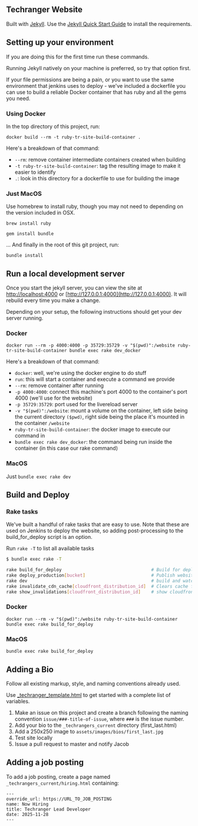 ## Techranger Website

Built with [Jekyll](https://jekyllrb.com/).  Use the [Jekyll Quick Start Guide](https://jekyllrb.com/docs/quickstart/) to install the requirements.

## Setting up your environment

If you are doing this for the first time run these commands.

Running Jekyll natively on your machine is preferred, so try that option first.

If your file permissions are being a pain, or you want to use the same environment that jenkins uses to deploy - we've included a dockerfile you can use to build a reliable Docker container that has ruby and all the gems you need.

### Using Docker

In the top directory of this project, run:

`docker build --rm -t ruby-tr-site-build-container .`

Here's a breakdown of that command:

* `--rm`: remove container intermediate containers created when building
* `-t ruby-tr-site-build-container`: tag the resulting image to make it easier to identify
* `.`: look in this directory for a dockerfile to use for building the image

### Just MacOS

Use homebrew to install ruby, though you may not need to depending on the version included in OSX.

`brew install ruby`

`gem install bundle`

... And finally in the root of this git project, run:

`bundle install`

## Run a local development server

Once you start the jekyll server, you can view the site at [http://localhost:4000](http://localhost:4000) or [http://127.0.0.1:4000](http://127.0.0.1:4000).  It will rebuild every time you make a change.

Depending on your setup, the following instructions should get your dev server running.

### Docker

`docker run --rm -p 4000:4000 -p 35729:35729 -v "$(pwd)":/website ruby-tr-site-build-container bundle exec rake dev_docker`

Here's a breakdown of that command:

* `docker`: well, we're using the docker engine to do stuff
* `run`: this will start a container and execute a command we provide
* `--rm`: remove container after running
* `-p 4000:4000`: connect this machine's port 4000 to the container's port 4000 (we'll use for the website)
* `-p 35729:35729`: port used for the livereload server
* `-v "$(pwd)":/website`: mount a volume on the container, left side being the current directory `($pwd)`, right side being the place it's mounted in the container `/website`
* `ruby-tr-site-build-container`: the docker image to execute our command in
* `bundle exec rake dev_docker`: the command being run inside the container (in this case our rake command)

### MacOS

Just `bundle exec rake dev`

## Build and Deploy

### Rake tasks

We've built a handful of rake tasks that are easy to use.  Note that these are used on Jenkins to deploy the website, so adding post-processing to the build_for_deploy script is an option.

Run `rake -T` to list all available tasks

```bash
$ bundle exec rake -T

rake build_for_deploy                                  # Build for deploy
rake deploy_production[bucket]                         # Publish website to S3
rake dev                                               # build and watch for dev
rake invalidate_cdn_cache[cloudfront_distribution_id]  # Clears cache from cloudfront
rake show_invalidations[cloudfront_distribution_id]    # show cloudfront invalidations
```

### Docker

`docker run --rm -v "$(pwd)":/website ruby-tr-site-build-container bundle exec rake build_for_deploy`

### MacOS

`bundle exec rake build_for_deploy`

## Adding a Bio

Follow all existing markup, style, and naming conventions already used.

Use [_techranger_template.html](_techranger_template.html) to get started with a complete list of variables.

1. Make an issue on this project and create a branch following the naming convention `issue/###-title-of-issue`, where `###` is the issue number.
2. Add your bio to the `_techrangers_current` directory (first_last.html)
3. Add a 250x250 image to `assets/images/bios/first_last.jpg`
4. Test site locally
5. Issue a pull request to master and notify Jacob

## Adding a job posting

To add a job posting, create a page named `_techrangers_current/hiring.html` containing:

```
---
override_url: https://URL_TO_JOB_POSTING
name: Now Hiring
title: Techranger Lead Developer
date: 2025-11-28
---
```
